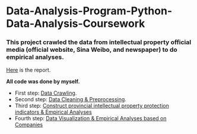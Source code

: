 # Data-Analysis-Program-Python-Data-Analysis-Coursework

### This project crawled the data from intellectual property official media (official website, Sina Weibo, and newspaper) to do empirical analyses.

[Here](邱俊源-python数据分析实验.docx) is the report.

**All code was done by myself.**

* First step: [Data Crawling](code/邱俊源-实验一.ipynb). 
* Second step: [Data Cleaning & Preprocessing](code/邱俊源-实验二.ipynb). 
* Third step: [Construct provincial intellectual property protection indicators & Empirical Analyses](code/邱俊源-实验三.ipynb)  
* Fourth step: [Data Visualization & Empirical Analyses based on Companies](code/邱俊源-实验四.ipynb)

